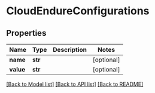 # CloudEndureConfigurations

## Properties
Name | Type | Description | Notes
------------ | ------------- | ------------- | -------------
**name** | **str** |  | [optional]
**value** | **str** |  | [optional]

[[Back to Model list]](API_README.md#documentation-for-models) [[Back to API list]](API_README.md#documentation-for-api-endpoints) [[Back to README]](API_README.md)

